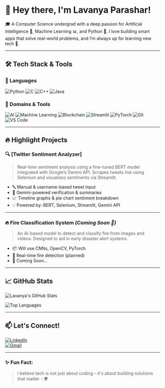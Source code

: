 # 👋 Hey there, I'm Lavanya Parashar!

🎓 A Computer Science undergrad with a deep passion for Artificial Intelligence 🤖, Machine Learning 📊, and Python 🐍. I love building smart apps that solve real-world problems, and I’m always up for learning new tech 🚀.

---

## 🛠️ Tech Stack & Tools

### 🚀 Languages
![Python](https://img.shields.io/badge/-Python-3776AB?logo=python&logoColor=white)
![C](https://img.shields.io/badge/-C-00599C?logo=c&logoColor=white)
![C++](https://img.shields.io/badge/-C++-00599C?logo=c%2B%2B&logoColor=white)
![Java](https://img.shields.io/badge/-Java-007396?logo=java&logoColor=white)

### 🤖 Domains & Tools
![AI](https://img.shields.io/badge/-Artificial%20Intelligence-brightgreen)
![Machine Learning](https://img.shields.io/badge/-Machine%20Learning-orange)
![Blockchain](https://img.shields.io/badge/-Blockchain-121D33?logo=ethereum&logoColor=white)
![Streamlit](https://img.shields.io/badge/-Streamlit-FF4B4B?logo=streamlit&logoColor=white)
![PyTorch](https://img.shields.io/badge/-PyTorch-EE4C2C?logo=pytorch&logoColor=white)
![Git](https://img.shields.io/badge/-Git-F05032?logo=git&logoColor=white)
![VS Code](https://img.shields.io/badge/-VSCode-007ACC?logo=visual-studio-code&logoColor=white)

---

## 🔥 Highlight Projects

### 🔍 [Twitter Sentiment Analyzer]
> Real-time sentiment analysis using a fine-tuned BERT model integrated with Google’s Gemini API. Scrapes tweets live using Selenium and visualizes sentiments via Streamlit.

- 🔤 Manual & username-based tweet input  
- 🤖 Gemini-powered verification & summaries  
- 📈 Timeline graphs & pie chart sentiment breakdown  
- 💡 Powered by: BERT, Selenium, Streamlit, Gemini API  

---

### 🔥 Fire Classification System *(Coming Soon 🚧)*
> An AI-based model to detect and classify fire from images and videos. Designed to aid in early disaster alert systems.

- 📦 Will use CNNs, OpenCV, PyTorch  
- 🧠 Real-time fire detection (planned)  
- 🚀 Coming Soon...

---

## 📈 GitHub Stats

![Lavanya's GitHub Stats](https://github-readme-stats.vercel.app/api?username=Lavanya-Parashar&show_icons=true&theme=tokyonight)

![Top Languages](https://github-readme-stats.vercel.app/api/top-langs/?username=Lavanya-Parashar&layout=compact&theme=tokyonight)

---

## 📫 Let's Connect!

[![LinkedIn](https://img.shields.io/badge/-LinkedIn-blue?logo=linkedin&style=flat-square)](https://www.linkedin.com/in/lavanya-parashar-9b4131313)  
[![Gmail](https://img.shields.io/badge/-Gmail-D14836?style=flat-square&logo=gmail&logoColor=white)](mailto:lavanyaparashar330@gmail.com)

---

### ✨ Fun Fact:
> I believe tech is not just about coding – it's about building solutions that matter 💡🌍
